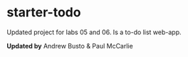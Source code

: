 # starter-todo
Updated project for labs 05 and 06.
Is a to-do list web-app.

**Updated by**
Andrew Busto & Paul McCarlie
